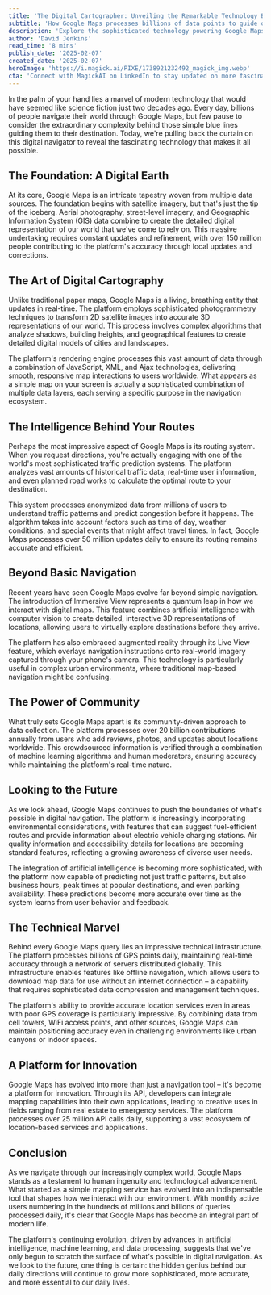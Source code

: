 ```yaml
---
title: 'The Digital Cartographer: Unveiling the Remarkable Technology Behind Google Maps'
subtitle: 'How Google Maps processes billions of data points to guide over a billion users worldwide'
description: 'Explore the sophisticated technology powering Google Maps, from its complex data collection methods to cutting-edge AI systems. Learn how this ubiquitous navigation tool processes billions of data points daily to provide accurate, real-time guidance to over a billion users worldwide, and discover its evolution from a simple mapping service to an indispensable part of modern life.'
author: 'David Jenkins'
read_time: '8 mins'
publish_date: '2025-02-07'
created_date: '2025-02-07'
heroImage: 'https://i.magick.ai/PIXE/1738921232492_magick_img.webp'
cta: 'Connect with MagickAI on LinkedIn to stay updated on more fascinating technological insights and developments in the world of AI and digital innovation.'
---
```


In the palm of your hand lies a marvel of modern technology that would have seemed like science fiction just two decades ago. Every day, billions of people navigate their world through Google Maps, but few pause to consider the extraordinary complexity behind those simple blue lines guiding them to their destination. Today, we're pulling back the curtain on this digital navigator to reveal the fascinating technology that makes it all possible.

## The Foundation: A Digital Earth
At its core, Google Maps is an intricate tapestry woven from multiple data sources. The foundation begins with satellite imagery, but that's just the tip of the iceberg. Aerial photography, street-level imagery, and Geographic Information System (GIS) data combine to create the detailed digital representation of our world that we've come to rely on. This massive undertaking requires constant updates and refinement, with over 150 million people contributing to the platform's accuracy through local updates and corrections.

## The Art of Digital Cartography
Unlike traditional paper maps, Google Maps is a living, breathing entity that updates in real-time. The platform employs sophisticated photogrammetry techniques to transform 2D satellite images into accurate 3D representations of our world. This process involves complex algorithms that analyze shadows, building heights, and geographical features to create detailed digital models of cities and landscapes.

The platform's rendering engine processes this vast amount of data through a combination of JavaScript, XML, and Ajax technologies, delivering smooth, responsive map interactions to users worldwide. What appears as a simple map on your screen is actually a sophisticated combination of multiple data layers, each serving a specific purpose in the navigation ecosystem.

## The Intelligence Behind Your Routes
Perhaps the most impressive aspect of Google Maps is its routing system. When you request directions, you're actually engaging with one of the world's most sophisticated traffic prediction systems. The platform analyzes vast amounts of historical traffic data, real-time user information, and even planned road works to calculate the optimal route to your destination.

This system processes anonymized data from millions of users to understand traffic patterns and predict congestion before it happens. The algorithm takes into account factors such as time of day, weather conditions, and special events that might affect travel times. In fact, Google Maps processes over 50 million updates daily to ensure its routing remains accurate and efficient.

## Beyond Basic Navigation
Recent years have seen Google Maps evolve far beyond simple navigation. The introduction of Immersive View represents a quantum leap in how we interact with digital maps. This feature combines artificial intelligence with computer vision to create detailed, interactive 3D representations of locations, allowing users to virtually explore destinations before they arrive.

The platform has also embraced augmented reality through its Live View feature, which overlays navigation instructions onto real-world imagery captured through your phone's camera. This technology is particularly useful in complex urban environments, where traditional map-based navigation might be confusing.

## The Power of Community
What truly sets Google Maps apart is its community-driven approach to data collection. The platform processes over 20 billion contributions annually from users who add reviews, photos, and updates about locations worldwide. This crowdsourced information is verified through a combination of machine learning algorithms and human moderators, ensuring accuracy while maintaining the platform's real-time nature.

## Looking to the Future
As we look ahead, Google Maps continues to push the boundaries of what's possible in digital navigation. The platform is increasingly incorporating environmental considerations, with features that can suggest fuel-efficient routes and provide information about electric vehicle charging stations. Air quality information and accessibility details for locations are becoming standard features, reflecting a growing awareness of diverse user needs.

The integration of artificial intelligence is becoming more sophisticated, with the platform now capable of predicting not just traffic patterns, but also business hours, peak times at popular destinations, and even parking availability. These predictions become more accurate over time as the system learns from user behavior and feedback.

## The Technical Marvel
Behind every Google Maps query lies an impressive technical infrastructure. The platform processes billions of GPS points daily, maintaining real-time accuracy through a network of servers distributed globally. This infrastructure enables features like offline navigation, which allows users to download map data for use without an internet connection – a capability that requires sophisticated data compression and management techniques.

The platform's ability to provide accurate location services even in areas with poor GPS coverage is particularly impressive. By combining data from cell towers, WiFi access points, and other sources, Google Maps can maintain positioning accuracy even in challenging environments like urban canyons or indoor spaces.

## A Platform for Innovation
Google Maps has evolved into more than just a navigation tool – it's become a platform for innovation. Through its API, developers can integrate mapping capabilities into their own applications, leading to creative uses in fields ranging from real estate to emergency services. The platform processes over 25 million API calls daily, supporting a vast ecosystem of location-based services and applications.

## Conclusion
As we navigate through our increasingly complex world, Google Maps stands as a testament to human ingenuity and technological advancement. What started as a simple mapping service has evolved into an indispensable tool that shapes how we interact with our environment. With monthly active users numbering in the hundreds of millions and billions of queries processed daily, it's clear that Google Maps has become an integral part of modern life.

The platform's continuing evolution, driven by advances in artificial intelligence, machine learning, and data processing, suggests that we've only begun to scratch the surface of what's possible in digital navigation. As we look to the future, one thing is certain: the hidden genius behind our daily directions will continue to grow more sophisticated, more accurate, and more essential to our daily lives.